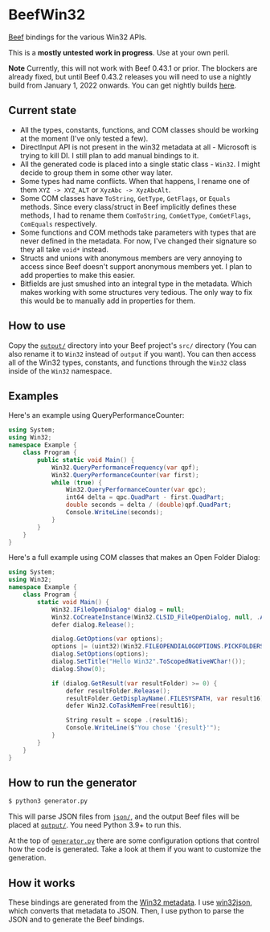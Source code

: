 # BeefWin32

[Beef](https://www.beeflang.org/) bindings for the various Win32 APIs.

This is a **mostly untested work in progress**. Use at your own peril.

**Note** Currently, this will not work with Beef 0.43.1 or prior. The blockers are already fixed, but until Beef 0.43.2 releases you will need to use a nightly build from January 1, 2022 onwards. You can get nightly builds [here](https://nightly.beeflang.org/index.html).

## Current state

- All the types, constants, functions, and COM classes should be working at the moment (I've only tested a few).
- DirectInput API is not present in the win32 metadata at all - Microsoft is trying to kill DI. I still plan to add manual bindings to it.
- All the generated code is placed into a single static class - `Win32`. I might decide to group them in some other way later.
- Some types had name conflicts. When that happens, I rename one of them `XYZ -> XYZ_ALT` or `XyzAbc -> XyzAbcAlt`.
- Some COM classes have `ToString`, `GetType`, `GetFlags`, or `Equals` methods. Since every class/struct in Beef implicitly defines these methods, I had to rename them `ComToString`, `ComGetType`, `ComGetFlags`, `ComEquals` respectively.
- Some functions and COM methods take parameters with types that are never defined in the metadata. For now, I've changed their signature so they all take `void*` instead.
- Structs and unions with anonymous members are very annoying to access since Beef doesn't support anonymous members yet. I plan to add properties to make this easier.
- Bitfields are just smushed into an integral type in the metadata. Which makes working with some structures very tedious. The only way to fix this would be to manually add in properties for them.

## How to use

Copy the [`output/`](./output/) directory into your Beef project's `src/` directory (You can also rename it to `Win32` instead of `output` if you want). You can then access all of the Win32 types, constants, and functions through the `Win32` class inside of the `Win32` namespace.

## Examples

Here's an example using QueryPerformanceCounter:

```c#
using System;
using Win32;
namespace Example {
    class Program {
        public static void Main() {
            Win32.QueryPerformanceFrequency(var qpf);
            Win32.QueryPerformanceCounter(var first);
            while (true) {
                Win32.QueryPerformanceCounter(var qpc);
                int64 delta = qpc.QuadPart - first.QuadPart;
                double seconds = delta / (double)qpf.QuadPart;
                Console.WriteLine(seconds);
            }
        }
    }
}
```

Here's a full example using COM classes that makes an Open Folder Dialog:

```c#
using System;
using Win32;
namespace Example {
    class Program {
        static void Main() {
            Win32.IFileOpenDialog* dialog = null;
            Win32.CoCreateInstance(Win32.CLSID_FileOpenDialog, null, .ALL, Win32.IFileOpenDialog.IID, (void**)&dialog);
            defer dialog.Release();

            dialog.GetOptions(var options);
            options |= (uint32)(Win32.FILEOPENDIALOGOPTIONS.PICKFOLDERS | .PATHMUSTEXIST);
            dialog.SetOptions(options);
            dialog.SetTitle("Hello Win32".ToScopedNativeWChar!());
            dialog.Show(0);

            if (dialog.GetResult(var resultFolder) >= 0) {
                defer resultFolder.Release();
                resultFolder.GetDisplayName(.FILESYSPATH, var result16);
                defer Win32.CoTaskMemFree(result16);

                String result = scope .(result16);
                Console.WriteLine($"You chose '{result}'");
            }
        }
    }
}
```

## How to run the generator

```bash
$ python3 generator.py
```

This will parse JSON files from [`json/`](./json/), and the output Beef files will be placed at [`output/`](./output/). You need Python 3.9+ to run this.

At the top of [`generator.py`](./generator.py) there are some configuration options that control how the code is generated. Take a look at them if you want to customize the generation.

## How it works

These bindings are generated from the [Win32 metadata](https://github.com/microsoft/win32metadata). I use [win32json](https://github.com/marlersoft/win32json), which converts that metadata to JSON. Then, I use python to parse the JSON and to generate the Beef bindings.

